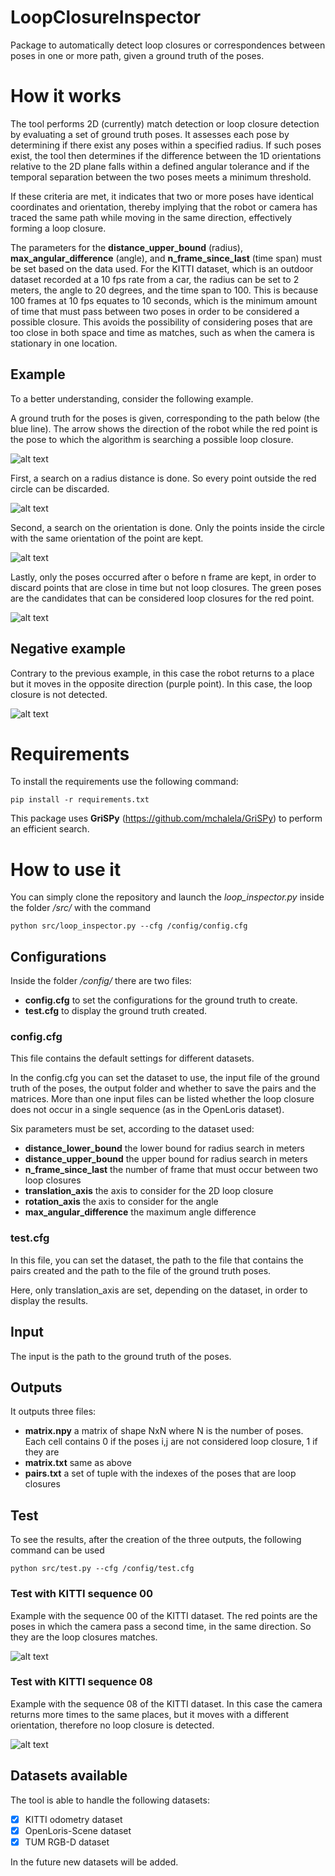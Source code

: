 # LoopClosureInspector

Package to automatically detect loop closures or correspondences between poses in one or more path, given a ground truth of the poses.

# How it works
The tool performs 2D (currently) match detection or loop closure detection by evaluating a set of ground truth poses. It assesses each pose by determining if there exist any poses within a specified radius. If such poses exist, the tool then determines if the difference between the 1D orientations relative to the 2D plane falls within a defined angular tolerance and if the temporal separation between the two poses meets a minimum threshold. 

If these criteria are met, it indicates that two or more poses have identical coordinates and orientation, thereby implying that the robot or camera has traced the same path while moving in the same direction, effectively forming a loop closure.

The parameters for the **distance_upper_bound** (radius), **max_angular_difference** (angle), and **n_frame_since_last** (time span) must be set based on the data used. For the KITTI dataset, which is an outdoor dataset recorded at a 10 fps rate from a car, the radius can be set to 2 meters, the angle to 20 degrees, and the time span to 100. This is because 100 frames at 10 fps equates to 10 seconds, which is the minimum amount of time that must pass between two poses in order to be considered a possible closure. This avoids the possibility of considering poses that are too close in both space and time as matches, such as when the camera is stationary in one location.

## Example

To a better understanding, consider the following example.

A ground truth for the poses is given, corresponding to the path below (the blue line). The arrow shows the direction of the robot while the red point is the pose to which the algorithm is searching a possible loop closure.

![alt text](https://github.com/scumatteo/region-learner/blob/main/LoopClosureInspector/images/loop.png?raw=true)

First, a search on a radius distance is done. So every point outside the red circle can be discarded.

![alt text](https://github.com/scumatteo/region-learner/blob/main/LoopClosureInspector/images/loop_radius.png?raw=true)

Second, a search on the orientation is done. Only the points inside the circle with the same orientation of the point are kept.

![alt text](https://github.com/scumatteo/region-learner/blob/main/LoopClosureInspector/images/loop_angle.png?raw=true)

Lastly, only the poses occurred after o before n frame are kept, in order to discard points that are close in time but not loop closures. The green poses are the candidates that can be considered loop closures for the red point.

![alt text](https://github.com/scumatteo/region-learner/blob/main/LoopClosureInspector/images/loop_final.png?raw=true)

## Negative example

Contrary to the previous example, in this case the robot returns to a place but it moves in the opposite direction (purple point). In this case, the loop closure is not detected.

![alt text](https://github.com/scumatteo/region-learner/blob/main/LoopClosureInspector/images/no_loop.png?raw=true)

# Requirements
To install the requirements use the following command:
```
pip install -r requirements.txt
```

This package uses **GriSPy** (https://github.com/mchalela/GriSPy) to perform an efficient search.

# How to use it
You can simply clone the repository and launch the *loop_inspector.py* inside the folder */src/* with the command
```
python src/loop_inspector.py --cfg /config/config.cfg
```

## Configurations
Inside the folder */config/* there are two files:
- **config.cfg** to set the configurations for the ground truth to create.
- **test.cfg** to display the ground truth created.

### config.cfg
This file contains the default settings for different datasets. 

In the config.cfg you can set the dataset to use, the input file of the ground truth of the poses, the output folder and whether to save the pairs and the matrices. More than one input files can be listed whether the loop closure does not occur in a single sequence (as in the OpenLoris dataset).

Six parameters must be set, according to the dataset used:
- **distance_lower_bound** the lower bound for radius search in meters
- **distance_upper_bound** the upper bound for radius search in meters
- **n_frame_since_last** the number of frame that must occur between two loop closures
- **translation_axis** the axis to consider for the 2D loop closure
- **rotation_axis** the axis to consider for the angle
- **max_angular_difference** the maximum angle difference

### test.cfg
In this file, you can set the dataset, the path to the file that contains the pairs created and the path to the file of the ground truth poses.

Here, only translation_axis are set, depending on the dataset, in order to display the results.

## Input
The input is the path to the ground truth of the poses.

## Outputs
It outputs three files:
- **matrix.npy** a matrix of shape NxN where N is the number of poses. Each cell contains 0 if the poses i,j are not considered loop closure, 1 if they are
- **matrix.txt** same as above
- **pairs.txt** a set of tuple with the indexes of the poses that are loop closures

## Test
To see the results, after the creation of the three outputs, the following command can be used
```
python src/test.py --cfg /config/test.cfg
```

### Test with KITTI sequence 00
Example with the sequence 00 of the KITTI dataset. The red points are the poses in which the camera pass a second time, in the same direction. So they are the loop closures matches.

![alt text](https://github.com/scumatteo/region-learner/blob/main/LoopClosureInspector/images/kitti_00_loop.png?raw=true)

### Test with KITTI sequence 08
Example with the sequence 08 of the KITTI dataset. In this case the camera returns more times to the same places, but it moves with a different orientation, therefore no loop closure is detected.

![alt text](https://github.com/scumatteo/region-learner/blob/main/LoopClosureInspector/images/kitti_08_loop.png?raw=true)

## Datasets available
The tool is able to handle the following datasets:
- [X] KITTI odometry dataset
- [X] OpenLoris-Scene dataset
- [X] TUM RGB-D dataset

In the future new datasets will be added.




